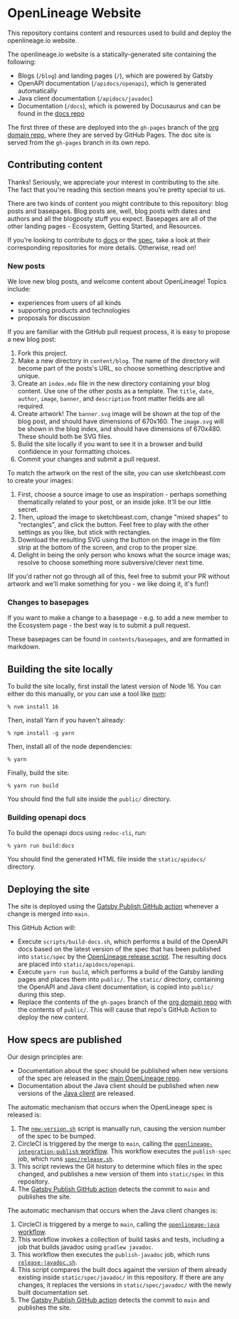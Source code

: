 # OpenLineage Website

This repository contains content and resources used to build and deploy the openlineage.io website.

The openlineage.io website is a statically-generated site containing the following:
* Blogs (`/blog`) and landing pages (`/`), which are powered by Gatsby
* OpenAPI documentation (`/apidocs/openapi`), which is generated automatically
* Java client documentation (`/apidocs/javadoc`)
* Documentation (`/docs`), which is powered by Docusaurus and can be found in the [docs repo](https://github.com/OpenLineage/docs)

The first three of these are deployed into the `gh-pages` branch of the [org domain repo](https://github.com/OpenLineage/OpenLineage.github.io), where they are served by GitHub Pages. The doc site is served from the `gh-pages` branch in its own repo. 

## Contributing content

Thanks! Seriously, we appreciate your interest in contributing to the site. The fact that you're reading this section means you’re pretty special to us.

There are two kinds of content you might contribute to this repository: blog posts and basepages. Blog posts are, well, blog posts with dates and authors and all the blogposty stuff you expect. Basepages are all of the other landing pages - Ecosystem, Getting Started, and Resources.

If you're looking to contribute to [docs](https://github.com/OpenLineage/docs) or the [spec](https://github.com/OpenLineage/OpenLineage), take a look at their corresponding repositories for more details. Otherwise, read on!

### New posts

We love new blog posts, and welcome content about OpenLineage! Topics include:
* experiences from users of all kinds
* supporting products and technologies
* proposals for discussion

If you are familiar with the GitHub pull request process, it is easy to propose a new blog post:

1. Fork this project.
2. Make a new directory in `content/blog`. The name of the directory will become part of the posts's URL, so choose something descriptive and unique.
2. Create an `index.mdx` file in the new directory containing your blog content. Use one of the other posts as a template. The `title`, `date`, `author`, `image`, `banner`, and `description` front matter fields are all required.
3. Create artwork! The `banner.svg` image will be shown at the top of the blog post, and should have dimensions of 670x160. The `image.svg` will be shown in the blog index, and should have dimensions of 670x480. These should both be SVG files.
4. Build the site locally if you want to see it in a browser and build confidence in your formatting choices.
5. Commit your changes and submit a pull request. 

To match the artwork on the rest of the site, you can use sketchbeast.com to create your images:

1. First, choose a source image to use as inspiration - perhaps something thematically related to your post, or an inside joke. It'll be our little secret.
2. Then, upload the image to sketchbeast.com, change "mixed shapes" to "rectangles", and click the button. Feel free to play with the other settings as you like, but stick with rectangles.
3. Download the resulting SVG using the button on the image in the film strip at the bottom of the screen, and crop to the proper size.
4. Delight in being the only person who knows what the source image was; resolve to choose something more subversive/clever next time.

(If you'd rather not go through all of this, feel free to submit your PR without artwork and we'll make something for you - we like doing it, it's fun!) 

### Changes to basepages

If you want to make a change to a basepage - e.g. to add a new member to the Ecosystem page - the best way is to submit a pull request.

These basepages can be found in `contents/basepages`, and are formatted in markdown.

## Building the site locally

To build the site locally, first install the latest version of Node 16. You can either do this manually, or you can use a tool like [nvm](https://github.com/nvm-sh/nvm):

```
% nvm install 16
```

Then, install Yarn if you haven't already:

```
% npm install -g yarn
```

Then, install all of the node dependencies:

```
% yarn
```

Finally, build the site:

```
% yarn run build
```

You should find the full site inside the `public/` directory.

### Building openapi docs

To build the openapi docs using `redoc-cli`, run:

```
% yarn run build:docs
```

You should find the generated HTML file inside the `static/apidocs/` directory.

## Deploying the site

The site is deployed using the [Gatsby Publish GitHub action](https://github.com/OpenLineage/website/blob/main/.github/workflows/deploy.yml) whenever a change is merged into `main`. 

This GitHub Action will:
* Execute `scripts/build-docs.sh`, which performs a build of the OpenAPI docs based on the latest version of the spec that has been published into `static/spec` by the [OpenLineage release script](https://github.com/OpenLineage/OpenLineage/blob/main/spec/release.sh). The resulting docs are placed into `static/apidocs/openapi`.
* Execute `yarn run build`, which performs a build of the Gatsby landing pages and places them into `public/`. The `static/` directory, containing the OpenAPI and Java client documentation, is copied into `public/` during this step.
* Replace the contents of the `gh-pages` branch of the [org domain repo](https://github.com/OpenLineage/OpenLineage.github.io) with the contents of `public/`. This will cause that repo's GitHub Action to deploy the new content.

## How specs are published
Our design principles are:
* Documentation about the spec should be published when new versions of the spec are released in the [main OpenLineage repo](https://github.com/OpenLineage/OpenLineage).
* Documentation about the Java client should be published when new versions of the [Java client](https://github.com/OpenLineage/OpenLineage/tree/main/client/java) are released.

The automatic mechanism that occurs when the OpenLineage spec is released is:
1. The [`new-version.sh`](https://github.com/OpenLineage/OpenLineage/blob/main/new-version.sh) script is manually run, causing the version number of the spec to be bumped.
2. CircleCI is triggered by the merge to `main`, calling the [`openlineage-integration-publish` workflow](https://github.com/OpenLineage/OpenLineage/blob/main/.circleci/workflows/openlineage-integration-publish.yml). This workflow executes the `publish-spec` job, which runs [`spec/release.sh`](https://github.com/OpenLineage/OpenLineage/blob/main/spec/release.sh).
3. This script reviews the Git history to determine which files in the spec changed, and publishes a new version of them into `static/spec` in this repository.
4. The [Gatsby Publish GitHub action](https://github.com/OpenLineage/website/blob/main/.github/workflows/deploy.yml) detects the commit to `main` and publishes the site.

The automatic mechanism that occurs when the Java client changes is:
1. CircleCI is triggered by a merge to `main`, calling the [`openlineage-java` workflow](https://github.com/OpenLineage/OpenLineage/blob/main/.circleci/workflows/openlineage-java.yml). 
2. This workflow invokes a collection of build tasks and tests, including a job that builds javadoc using `gradlew javadoc`.
3. This workflow then executes the `publish-javadoc` job, which runs [`release-javadoc.sh`](https://github.com/OpenLineage/OpenLineage/blob/main/client/java/release-javadoc.sh).
4. This script compares the built docs against the version of them already existing inside `static/spec/javadoc/` in this repository. If there are any changes, it replaces the versions in `static/spec/javadoc/` with the newly built documentation set.
5. The [Gatsby Publish GitHub action](https://github.com/OpenLineage/website/blob/main/.github/workflows/deploy.yml) detects the commit to `main` and publishes the site.


